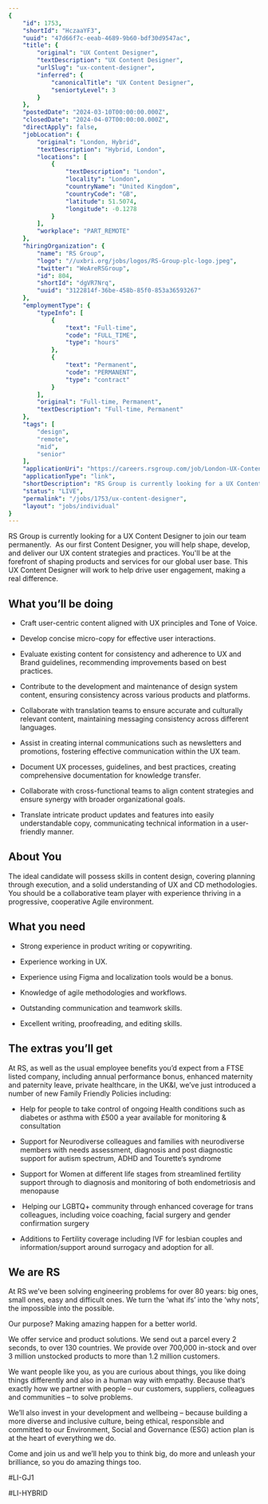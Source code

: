```yaml
---
{
	"id": 1753,
	"shortId": "HczaaYF3",
	"uuid": "47d66f7c-eeab-4689-9b60-bdf30d9547ac",
	"title": {
		"original": "UX Content Designer",
		"textDescription": "UX Content Designer",
		"urlSlug": "ux-content-designer",
		"inferred": {
			"canonicalTitle": "UX Content Designer",
			"seniortyLevel": 3
		}
	},
	"postedDate": "2024-03-10T00:00:00.000Z",
	"closedDate": "2024-04-07T00:00:00.000Z",
	"directApply": false,
	"jobLocation": {
		"original": "London, Hybrid",
		"textDescription": "Hybrid, London",
		"locations": [
			{
				"textDescription": "London",
				"locality": "London",
				"countryName": "United Kingdom",
				"countryCode": "GB",
				"latitude": 51.5074,
				"longitude": -0.1278
			}
		],
		"workplace": "PART_REMOTE"
	},
	"hiringOrganization": {
		"name": "RS Group",
		"logo": "//uxbri.org/jobs/logos/RS-Group-plc-logo.jpeg",
		"twitter": "WeAreRSGroup",
		"id": 804,
		"shortId": "dgVR7Nrq",
		"uuid": "3122814f-36be-458b-85f0-853a36593267"
	},
	"employmentType": {
		"typeInfo": [
			{
				"text": "Full-time",
				"code": "FULL_TIME",
				"type": "hours"
			},
			{
				"text": "Permanent",
				"code": "PERMANENT",
				"type": "contract"
			}
		],
		"original": "Full-time, Permanent",
		"textDescription": "Full-time, Permanent"
	},
	"tags": [
		"design",
		"remote",
		"mid",
		"senior"
	],
	"applicationUri": "https://careers.rsgroup.com/job/London-UX-Content-Designer-ENG-N1C-4AG/1046737801/",
	"applicationType": "link",
	"shortDescription": "RS Group is currently looking for a UX Content Designer to join our team permanently.  As our first Content Designer, you will help shape, develop, and deliver our UX content strategies and practices",
	"status": "LIVE",
	"permalink": "/jobs/1753/ux-content-designer",
	"layout": "jobs/individual"
}
---
```

<p>RS Group is currently looking for a UX Content Designer to join our team permanently. &nbsp;As our first Content Designer, you will help shape, develop, and deliver our UX content strategies and practices. You'll be at the forefront of shaping products and services for our global user base. This UX Content Designer will work to help drive user engagement, making a real difference.</p><h2>What you’ll be doing</h2><ul><li><p>Craft user-centric content aligned with UX principles and Tone of Voice.</p></li><li><p>Develop concise micro-copy for effective user interactions.</p></li><li><p>Evaluate existing content for consistency and adherence to UX and Brand guidelines, recommending improvements based on best practices.</p></li><li><p>Contribute to the development and maintenance of design system content, ensuring consistency across various products and platforms.</p></li><li><p>Collaborate with translation teams to ensure accurate and culturally relevant content, maintaining messaging consistency across different languages.</p></li><li><p>Assist in creating internal communications such as newsletters and promotions, fostering effective communication within the UX team.</p></li><li><p>Document UX processes, guidelines, and best practices, creating comprehensive documentation for knowledge transfer.</p></li><li><p>Collaborate with cross-functional teams to align content strategies and ensure synergy with broader organizational goals.</p></li><li><p>Translate intricate product updates and features into easily understandable copy, communicating technical information in a user-friendly manner.&nbsp;</p></li></ul><h2>About You</h2><p>The ideal candidate will possess skills in content design, covering planning through execution, and a solid understanding of UX and CD methodologies. You should be a collaborative team player with experience thriving in a progressive, cooperative Agile environment.</p><h2>What you need</h2><ul><li><p>Strong experience in product writing or copywriting.</p></li><li><p>Experience working in UX.</p></li><li><p>Experience using Figma and localization tools would be a bonus.</p></li><li><p>Knowledge of agile methodologies and workflows.</p></li><li><p>Outstanding communication and teamwork skills.</p></li><li><p>Excellent writing, proofreading, and editing skills.</p></li></ul><h2>The extras you’ll get</h2><p>At RS, as well as the usual employee benefits you’d expect from a FTSE listed company, including annual performance bonus, enhanced maternity and paternity leave, private healthcare, in the UK&amp;I, we’ve just introduced a number of new Family Friendly Policies including:​</p><ul><li><p>Help for people to take control of ongoing Health conditions such as diabetes or asthma with £500 a year available for monitoring &amp; consultation​</p></li><li><p>Support for Neurodiverse colleagues and families with neurodiverse members with needs assessment, diagnosis and post diagnostic support for autism spectrum, ADHD and Tourette’s syndrome​</p></li><li><p>Support for Women at different life stages from streamlined fertility support through to diagnosis and monitoring of both endometriosis and menopause​</p></li><li><p>&nbsp;Helping our LGBTQ+ community through enhanced coverage for trans colleagues, including voice coaching, facial surgery and gender confirmation surgery​</p></li><li><p>Additions to Fertility coverage including IVF for lesbian couples and information/support around surrogacy and adoption for all.&nbsp;</p></li></ul><h2>We are RS</h2><p>At RS we’ve been solving engineering problems for over 80 years: big ones, small ones, easy and difficult ones. We turn the ‘what ifs’ into the ‘why nots’, the impossible into the possible.&nbsp; ​</p><p>Our purpose? Making amazing happen for a better world.&nbsp; ​</p><p>We offer service and product solutions. We send out a parcel every 2 seconds, to over 130 countries. We provide over 700,000 in-stock and over 3 million unstocked products to more than 1.2 million customers.&nbsp; ​</p><p>We want people like you, as you are curious about things, you like doing things differently and also in a human way with empathy. Because that’s exactly how we partner with people – our customers, suppliers, colleagues and communities – to solve problems.&nbsp; ​</p><p>We’ll also invest in your development and wellbeing – because building a more diverse and inclusive culture, being ethical, responsible and committed to our Environment, Social and Governance (ESG) action plan is at the heart of everything we do. ​</p><p>Come and join us and we’ll help you to think big, do more and unleash your brilliance, so you do amazing things too.​</p><p>#LI-GJ1</p><p>#LI-HYBRID</p>
